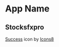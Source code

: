 # App Name
## Stocksfxpro
<a target="_blank" href="https://icons8.com/icon/A8xKzsTKHhzn/check-mark">Success</a> icon by <a target="_blank" href="https://icons8.com">Icons8</a>